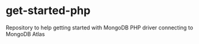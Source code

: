 # get-started-php
Repository to help getting started with MongoDB PHP driver connecting to MongoDB Atlas
